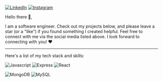 [![LinkedIn](https://cdn2.iconfinder.com/data/icons/social-media-2285/512/1_Linkedin_unofficial_colored_svg-48.png)](https://www.linkedin.com/in/ryan-adi-prasetyo)
[![Instagram](https://cdn2.iconfinder.com/data/icons/social-media-applications/64/social_media_applications_3-instagram-48.png)](https://www.instagram.com/rreiyyan/)

Hello there 👋,

I am a software engineer. Check out my projects below, and please leave a star (or a "like") if you found something I created helpful. Feel free to connect with me via the social media listed above. I look forward to connecting with you! ❤️

---

Here's a list of my tech stack and skills:

![Javascript](https://img.shields.io/badge/-Javascript-green?style=for-the-badge)
![Express](https://img.shields.io/badge/-Express-green?style=for-the-badge)
![React](https://img.shields.io/badge/-React-pink?style=for-the-badge)

![MongoDB](https://img.shields.io/badge/-Mongodb-brightgreen?style=for-the-badge)
![MySQL](https://img.shields.io/badge/-mysql-white?style=for-the-badge)
